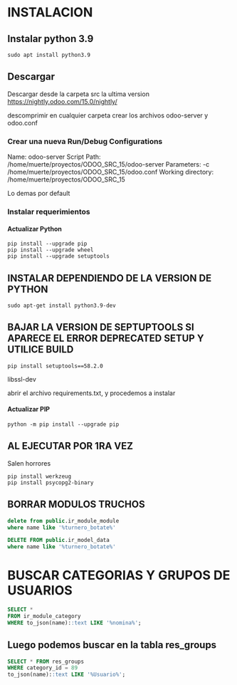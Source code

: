 # INSTALACION

## Instalar python 3.9
```console
sudo apt install python3.9
```
## Descargar 

Descargar desde la carpeta src la ultima version
https://nightly.odoo.com/15.0/nightly/

descomprimir en cualquier carpeta
crear los archivos odoo-server y odoo.conf

### Crear una nueva Run/Debug Configurations
Name: odoo-server
Script Path:  /home/muerte/proyectos/ODOO_SRC_15/odoo-server
Parameters:   -c /home/muerte/proyectos/ODOO_SRC_15/odoo.conf
Working directory:  /home/muerte/proyectos/ODOO_SRC_15

Lo demas por default


### Instalar requerimientos
#### Actualizar Python
```console
pip install --upgrade pip
pip install --upgrade wheel
pip install --upgrade setuptools
```
## INSTALAR DEPENDIENDO DE LA VERSION DE PYTHON
```console
sudo apt-get install python3.9-dev
```
## BAJAR LA VERSION DE SEPTUPTOOLS SI APARECE EL ERROR DEPRECATED SETUP Y UTILICE BUILD
```console
pip install setuptools==58.2.0

```
libssl-dev

abrir el archivo requirements.txt, y procedemos a instalar

#### Actualizar PIP
```console
python -m pip install --upgrade pip
```
## AL EJECUTAR POR 1RA VEZ
Salen horrores
```console
pip install werkzeug
pip install psycopg2-binary
```

## BORRAR MODULOS TRUCHOS
```sql
delete from public.ir_module_module
where name like '%turnero_botate%'

DELETE FROM public.ir_model_data
where name like '%turnero_botate%'
```

# BUSCAR CATEGORIAS Y GRUPOS DE USUARIOS
```sql
SELECT *
FROM ir_module_category
WHERE to_json(name)::text LIKE '%nomina%';
```
## Luego podemos buscar en la tabla res_groups
```sql
SELECT * FROM res_groups
WHERE category_id = 89
to_json(name)::text LIKE '%Usuario%';
```
